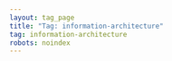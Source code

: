 ```yaml
---
layout: tag_page
title: "Tag: information-architecture"
tag: information-architecture
robots: noindex
---
```


